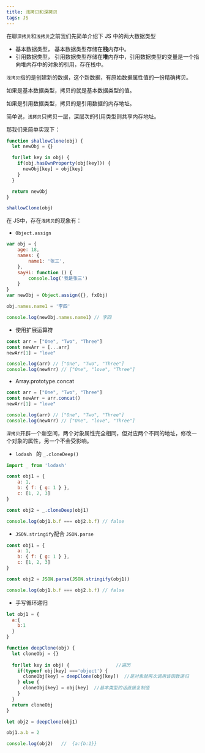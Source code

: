 ```yaml
---
title: 浅拷贝和深拷贝
tags: JS
---
```


在聊`深拷贝`和`浅拷贝`之前我们先简单介绍下 JS 中的两大数据类型

- 基本数据类型， 基本数据类型存储在**栈**内存中。
- 引用数据类型， 引用数据类型存储在**堆**内存中，引用数据类型的变量是一个指向堆内存中的对象的引用，存在栈中。

<!--more-->

`浅拷贝`指的是创建新的数据，这个新数据，有原始数据属性值的一份精确拷贝。

如果是基本数据类型，拷贝的就是基本数据类型的值。

如果是引用数据类型，拷贝的是引用数据的内存地址。

简单说，`浅拷贝`只拷贝一层，深层次的引用类型则共享内存地址。

那我们来简单实现下：

```js
function shallowClone(obj) {
  let newObj = {}

  for(let key in obj) {
    if(obj.hasOwnProperty(obj[key])) {
      newObj[key] = obj[key]
    }
  }

  return newObj
}

shallowClone(obj)
```

在 JS中，存在`浅拷贝`的现象有：

- `Object.assign`

```js
var obj = {
    age: 18,
    names: {
        name1: '张三',
    },
    sayHi: function () {
        console.log('我是张三')
    }
}
var newObj = Object.assign({}, fxObj)

obj.names.name1 = '李四'

console.log(newObj.names.name1) // 李四
```

- 使用扩展运算符

```js
const arr = ["One", "Two", "Three"]
const newArr = [...arr]
newArr[1] = "love"

console.log(arr) // ["One", "Two", "Three"]
console.log(newArr) // ["One", "love", "Three"]
```

- Array.prototype.concat

```js
const arr = ["One", "Two", "Three"]
const newArr = arr.concat()
newArr[1] = "love"

console.log(arr) // ["One", "Two", "Three"]
console.log(newArr) // ["One", "love", "Three"]
```

`深拷贝`开辟一个新空间，两个对象属性完全相同，但对应两个不同的地址，修改一个对象的属性，另一个不会受影响。

- `lodash ` 的  `_.cloneDeep()`

```js
import _ from 'lodash'

const obj1 = {
    a: 1,
    b: { f: { g: 1 } },
    c: [1, 2, 3]
}

const obj2 = _.cloneDeep(obj1)

console.log(obj1.b.f === obj2.b.f) // false
```

- `JSON.stringify`配合 `JSON.parse`

```js
const obj1 = {
    a: 1,
    b: { f: { g: 1 } },
    c: [1, 2, 3]
}

const obj2 = JSON.parse(JSON.stringify(obj1))

console.log(obj1.b.f === obj2.b.f) // false
```

- 手写循环递归

```js
let obj1 = {
  a:{
    b:1
  }
}

function deepClone(obj) { 
  let cloneObj = {}
  
  for(let key in obj) {                 //遍历
    if(typeof obj[key] ==='object') { 
      cloneObj[key] = deepClone(obj[key])  //是对象就再次调用该函数递归
    } else {
      cloneObj[key] = obj[key]  //基本类型的话直接复制值
    }
  }
  return cloneObj
}

let obj2 = deepClone(obj1)

obj1.a.b = 2

console.log(obj2)   //  {a:{b:1}}
```

